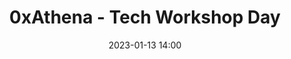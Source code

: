 ---
title: 0xAthena - Tech Workshop Day
date: 2023-01-13 14:00
link: /events/0xathena
image: https://images.unsplash.com/photo-1579548122080-c35fd6820ecb?ixlib=rb-4.0.3&ixid=MnwxMjA3fDB8MHxzZWFyY2h8OXx8YmFubmVyfGVufDB8fDB8fA%3D%3D&auto=format&fit=crop&w=500&q=60

location: Grand Garage
description: Will be announced soon.
# register_link: https://google.com
---